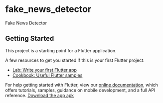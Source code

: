 # fake_news_detector

Fake News Detector

## Getting Started

This project is a starting point for a Flutter application.

A few resources to get you started if this is your first Flutter project:

- [Lab: Write your first Flutter app](https://flutter.dev/docs/get-started/codelab)
- [Cookbook: Useful Flutter samples](https://flutter.dev/docs/cookbook)

For help getting started with Flutter, view our
[online documentation](https://flutter.dev/docs), which offers tutorials,
samples, guidance on mobile development, and a full API reference.
[Download the app apk](https://github.com/ArushKapoor/FakeNewsDetector/blob/master/android/app/release/app-release.apk)
